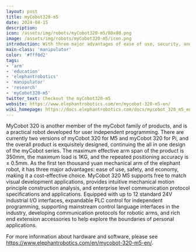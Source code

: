 ```yaml
---
layout: post
title: myCobot320-m5
date: 2024-04-15
description:
icon: /assets/img/robots/myCobot320-m5/80x80.png
image: /assets/img/robots/myCobot320-m5/icon.png
introduction: With three major advantages of ease of use, security, and economy, it is a cost-effective choice
main-class: 'manipulator'
color: '#fff0d2'
tags:
- 'arm'
- 'education'
- 'elephantrobotics'
- 'manipulator'
- 'research'
- 'myCobot320-m5'
twitter_text: Checkout the myCobot320-m5
website: https://www.elephantrobotics.com/en/mycobot-320-m5-en/
wiki_homepage: https://docs.elephantrobotics.com/docs/mycobot_320_m5_en/6-SDKDevelopment/
---
```


MyCobot 320 is another member of the myCobot family of products, and is a practical robot developed for user independent programming. There are currently two versions of myCobot 320 for M5 and myCobot 320 for Pi, and the overall product is exquisitely designed, continuing the all in one design of the myCobot series. The maximum effective arm span of the product is 350mm, the maximum load is 1KG, and the repeated positioning accuracy is ± 0.5mm. As the first ten thousand yuan mechanical arm of the elephant robot, it has three major advantages: ease of use, safety, and economy, making it a cost-effective choice.
MyCobot 320 M5 supports free to match visual development applications, provides intuitive mechanical motion principle construction analysis, and enterprise level communication protocol specifications and applications.
Equipped with up to 12 standard 24V industrial I/O interfaces, expandable PLC control for independent programming, supporting mainstream control language interfaces in the industry, developing communication protocols for robotic arms, and rich end extension accessories to help explore the boundaries of personal applications.

For more information about hardware and software, please see <https://www.elephantrobotics.com/en/mycobot-320-m5-en/>.
